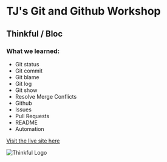 # TJ's Git and Github Workshop
## Thinkful / Bloc

### What we learned:
- Git status
- Git commit
- Git blame
- Git log
- Git show
- Resolve Merge Conflicts
- Github
- Issues
- Pull Requests
- README
- Automation

[Visit the live site here](https://tjstalcup.github.io/git-and-github-10-18-2018/index.html)

![Thinkful Logo](https://tf-assets-prod.s3.amazonaws.com/splash/press/thinkful_logo_black.png)


